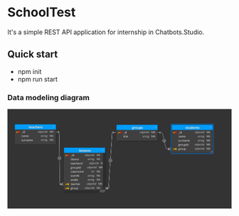 # SchoolTest

It's a simple REST API application for internship in Chatbots.Studio.

## Quick start

- npm init
- npm run start

### Data modeling diagram
![DB Image](db.png)
